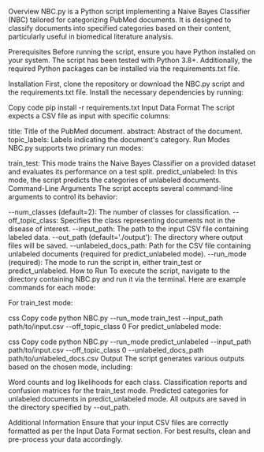 Overview
NBC.py is a Python script implementing a Naive Bayes Classifier (NBC) tailored for categorizing PubMed documents. It is designed to classify documents into specified categories based on their content, particularly useful in biomedical literature analysis.

Prerequisites
Before running the script, ensure you have Python installed on your system. The script has been tested with Python 3.8+. Additionally, the required Python packages can be installed via the requirements.txt file.

Installation
First, clone the repository or download the NBC.py script and the requirements.txt file. Install the necessary dependencies by running:

Copy code
pip install -r requirements.txt
Input Data Format
The script expects a CSV file as input with specific columns:

title: Title of the PubMed document.
abstract: Abstract of the document.
topic_labels: Labels indicating the document's category.
Run Modes
NBC.py supports two primary run modes:

train_test: This mode trains the Naive Bayes Classifier on a provided dataset and evaluates its performance on a test split.
predict_unlabeled: In this mode, the script predicts the categories of unlabeled documents.
Command-Line Arguments
The script accepts several command-line arguments to control its behavior:

--num_classes (default=2): The number of classes for classification.
--off_topic_class: Specifies the class representing documents not in the disease of interest.
--input_path: The path to the input CSV file containing labeled data.
--out_path (default='./output'): The directory where output files will be saved.
--unlabeled_docs_path: Path for the CSV file containing unlabeled documents (required for predict_unlabeled mode).
--run_mode (required): The mode to run the script in, either train_test or predict_unlabeled.
How to Run
To execute the script, navigate to the directory containing NBC.py and run it via the terminal. Here are example commands for each mode:

For train_test mode:

css
Copy code
python NBC.py --run_mode train_test --input_path path/to/input.csv --off_topic_class 0
For predict_unlabeled mode:

css
Copy code
python NBC.py --run_mode predict_unlabeled --input_path path/to/input.csv --off_topic_class 0 --unlabeled_docs_path path/to/unlabeled_docs.csv
Output
The script generates various outputs based on the chosen mode, including:

Word counts and log likelihoods for each class.
Classification reports and confusion matrices for the train_test mode.
Predicted categories for unlabeled documents in predict_unlabeled mode.
All outputs are saved in the directory specified by --out_path.

Additional Information
Ensure that your input CSV files are correctly formatted as per the Input Data Format section. For best results, clean and pre-process your data accordingly.
